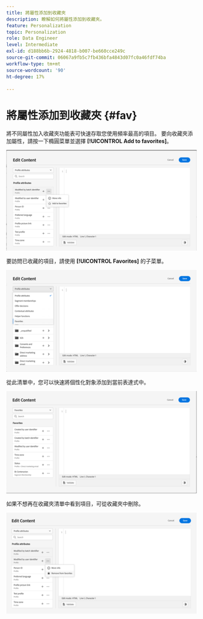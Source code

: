 ```yaml
---
title: 將屬性添加到收藏夾
description: 瞭解如何將屬性添加到收藏夾。
feature: Personalization
topic: Personalization
role: Data Engineer
level: Intermediate
exl-id: d188bb6b-2924-4818-b007-be660cce249c
source-git-commit: 06067a9fb5c7fb436bfa4843d07fc0a46fdf74ba
workflow-type: tm+mt
source-wordcount: '90'
ht-degree: 17%

---
```


# 將屬性添加到收藏夾 {#fav}

將不同屬性加入收藏夾功能表可快速存取您使用頻率最高的項目。 要向收藏夾添加屬性，請按一下橢圓菜單並選擇 **[!UICONTROL Add to favorites]**。

![](assets/favorite-option.png)

要訪問已收藏的項目，請使用 **[!UICONTROL Favorites]** 的子菜單。

![](assets/favorite-menu.png)

從此清單中，您可以快速將個性化對象添加到當前表達式中。

![](assets/favorite-list.png)

如果不想再在收藏夾清單中看到項目，可從收藏夾中刪除。

![](assets/favorite-remove.png)

